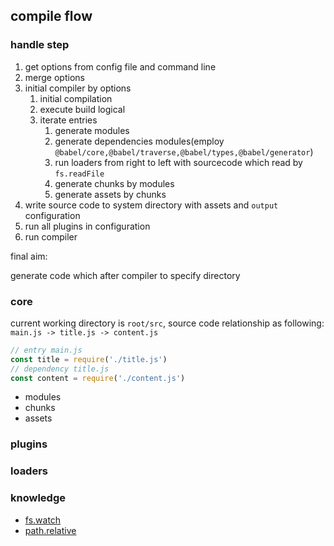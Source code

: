 ## compile flow

### handle step

1. get options from config file and command line
2. merge options
3. initial compiler by options
   1. initial compilation
   2. execute build logical
   3. iterate entries
      1. generate modules
      2. generate dependencies modules(employ `@babel/core,@babel/traverse,@babel/types,@babel/generator`)
      3. run loaders from right to left with sourcecode which read by `fs.readFile`
      4. generate chunks by modules
      5. generate assets by chunks
4. write source code to system directory with assets and `output` configuration
5. run all plugins in configuration
6. run compiler

final aim:

generate code which after compiler to specify directory

### core
current working directory is `root/src`, source code relationship as following: `main.js -> title.js -> content.js`
```js
// entry main.js
const title = require('./title.js')
// dependency title.js
const content = require('./content.js')
```

* modules
* chunks
* assets

### plugins

### loaders

### knowledge

* [fs.watch](https://nodejs.org/dist/latest-v16.x/docs/api/fs.html#fswatchfilename-options-listener)
* [path.relative](https://nodejs.org/dist/latest-v16.x/docs/api/path.html#pathrelativefrom-to)
